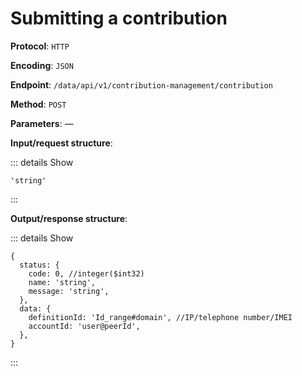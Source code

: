 # Submitting a contribution

**Protocol**: `HTTP`

**Encoding**: `JSON`

**Endpoint**: `/data/api/v1/contribution-management/contribution`

**Method**: `POST`

**Parameters**: —

**Input/request structure**:

::: details Show

```json5
'string'
```

:::

**Output/response structure**:

::: details Show

```json5
{
  status: {
    code: 0, //integer($int32)
    name: 'string',
    message: 'string',
  },
  data: {
    definitionId: 'Id_range#domain', //IP/telephone number/IMEI
    accountId: 'user@peerId',
  },
}
```

:::
